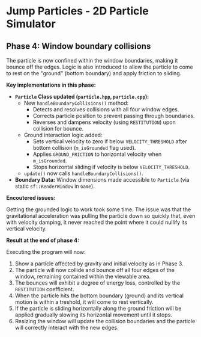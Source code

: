 # Jump Particles - 2D Particle Simulator

## Phase 4: Window boundary collisions

The particle is now confined within the window boundaries, making it bounce off the edges. Logic is also introduced to allow the particle to come to rest on the "ground" (bottom boundary) and apply friction to sliding.

**Key implementations in this phase:**

*   **`Particle` Class updated (`particle.hpp`, `particle.cpp`):**
    *   New `handleBoundaryCollisions()` method:
        *   Detects and resolves collisions with all four window edges.
        *   Corrects particle position to prevent passing through boundaries.
        *   Reverses and dampens velocity (using `RESTITUTION`) upon collision for bounce.
    *   Ground interaction logic added:
        *   Sets vertical velocity to zero if below `VELOCITY_THRESHOLD` after bottom collision (`m_isGrounded` flag used).
        *   Applies `GROUND_FRICTION` to horizontal velocity when `m_isGrounded`.
        *   Stops horizontal sliding if velocity is below `VELOCITY_THRESHOLD`.
    *   `update()` now calls `handleBoundaryCollisions()`.
*   **Boundary Data:** Window dimensions made accessible to `Particle` (via static `sf::RenderWindow` in `Game`).

**Encoutered issues:**

Getting the grounded logic to work took some time. The issue was that the gravitational acceleration was pulling the particle down so quickly that, even with velocity damping, it never reached the point where it could nullify its vertical velocity.

**Result at the end of phase 4:**

Executing the program will now:
1.  Show a particle affected by gravity and initial velocity as in Phase 3.
2.  The particle will now collide and bounce off all four edges of the window, remaining contained within the viewable area.
3.  The bounces will exhibit a degree of energy loss, controlled by the `RESTITUTION` coefficient.
4.  When the particle hits the bottom boundary (ground) and its vertical motion is within a treshold, it will come to rest vertically.
5.  If the particle is sliding horizontally along the ground friction will be applied gradually slowing its horizontal movement until it stops.
6.  Resizing the window will update the collision boundaries and the particle will correctly interact with the new edges.

